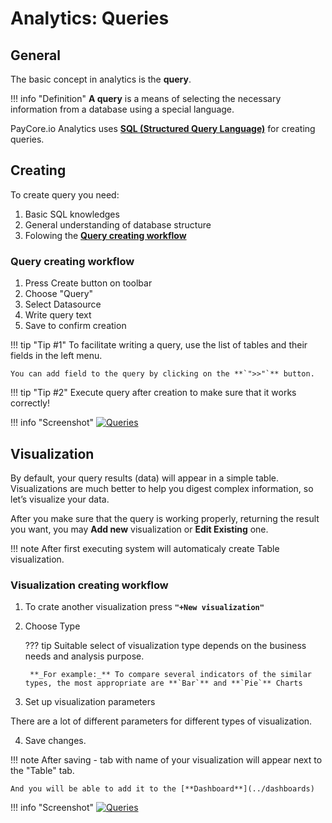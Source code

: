 # Analytics: Queries

## General
The basic concept in analytics is the **query**. 

!!! info "Definition"
    **A query** is a means of selecting the necessary information from a database using a special language.


 PayСore.io Analytics uses [ **SQL (Structured Query Language)**](https://en.wikipedia.org/wiki/SQL)  for creating queries.


## Creating

To create query you need:

1. Basic SQL knowledges
2. General understanding of database structure
3. Folowing the [**Query creating workflow**](#query-creating-workflow)

### Query creating workflow

1. Press Create button on toolbar
2. Choose "Query"
3. Select Datasource
4. Write query text
5. Save to confirm creation

!!! tip "Tip #1"
    To facilitate writing a query, use the list of tables and their fields in the left menu.

    You can add field to the query by clicking on the **`">>"`** button.

!!! tip "Tip #2"
    Execute query after creation to make sure that it works correctly!
    

!!! info "Screenshot"
    [![Queries](images/queries1.png)](images/queries1.png)
  



## Visualization

By default, your query results (data) will appear in a simple table. Visualizations are much better to help you digest complex information, so let’s visualize your data.

After you make sure that the query is working properly, returning the result you want,  you may **Add new** visualization or **Edit Existing** one.

!!! note 
    After first executing system will automaticaly create Table visualization.

### Visualization creating workflow

1. To crate another visualization press **`"+New visualization"`**
2. Choose Type
    
    ??? tip 
        Suitable select of visualization type depends on the business needs and analysis purpose.
        
        **_For example:_** To compare several indicators of the similar types, the most appropriate are **`Bar`** and **`Pie`** Charts

3. Set up visualization parameters
    
There are a lot of different parameters for  different types of visualization. 

4. Save changes.

!!! note
    After saving - tab with name of your visualization  will appear next to the "Table" tab.
    
    And you will be able to add it to the [**Dashboard**](../dashboards)
    
!!! info "Screenshot"
    [![Queries](images/queries2.png)](images/queries2.png)
